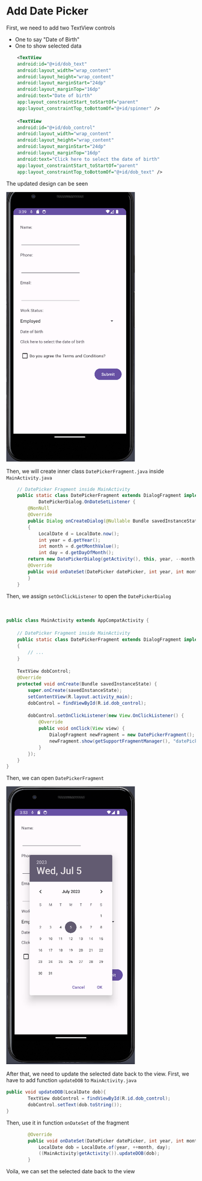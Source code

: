 # Add Date Picker

First, we need to add two TextView controls
- One to say "Date of Birth"
- One to show selected data 

```xml
    <TextView
    android:id="@+id/dob_text"
    android:layout_width="wrap_content"
    android:layout_height="wrap_content"
    android:layout_marginStart="24dp"
    android:layout_marginTop="16dp"
    android:text="Date of birth"
    app:layout_constraintStart_toStartOf="parent"
    app:layout_constraintTop_toBottomOf="@+id/spinner" />

    <TextView
    android:id="@+id/dob_control"
    android:layout_width="wrap_content"
    android:layout_height="wrap_content"
    android:layout_marginStart="24dp"
    android:layout_marginTop="16dp"
    android:text="Click here to select the date of birth"
    app:layout_constraintStart_toStartOf="parent"
    app:layout_constraintTop_toBottomOf="@+id/dob_text" />

```

The updated design can be seen

![img_2.png](img_2.png)

Then, we will create inner class `DatePickerFragment.java` inside `MainActivity.java`

```java
    // DatePicker Fragment inside MainActivity
    public static class DatePickerFragment extends DialogFragment implements
            DatePickerDialog.OnDateSetListener {
        @NonNull
        @Override
        public Dialog onCreateDialog(@Nullable Bundle savedInstanceState)
        {
            LocalDate d = LocalDate.now();
            int year = d.getYear();
            int month = d.getMonthValue();
            int day = d.getDayOfMonth();
        return new DatePickerDialog(getActivity(), this, year, --month, day);}
        @Override
        public void onDateSet(DatePicker datePicker, int year, int month, int day){
        }
    }
```

Then, we assign `setOnClickListener` to open the `DatePickerDialog`

```java


public class MainActivity extends AppCompatActivity {

    // DatePicker Fragment inside MainActivity
    public static class DatePickerFragment extends DialogFragment implements
    {
        // ...
    }

    TextView dobControl;
    @Override
    protected void onCreate(Bundle savedInstanceState) {
        super.onCreate(savedInstanceState);
        setContentView(R.layout.activity_main);
        dobControl = findViewById(R.id.dob_control);

        dobControl.setOnClickListener(new View.OnClickListener() {
            @Override
            public void onClick(View view) {
                DialogFragment newFragment = new DatePickerFragment();
                newFragment.show(getSupportFragmentManager(), "datePicker");
            }
        });
    }
}
```
Then, we can open `DatePickerFragment`

![img_3.png](img_3.png)

After that, we need to update the selected date back to the view. First, we have to add function `updateDOB` to `MainActivity.java`
```java
public void updateDOB(LocalDate dob){
        TextView dobControl = findViewById(R.id.dob_control);
        dobControl.setText(dob.toString());
}
```

Then, use it in function `onDateSet` of the fragment
```java
        @Override
        public void onDateSet(DatePicker datePicker, int year, int month, int day){
            LocalDate dob = LocalDate.of(year, ++month, day);
            ((MainActivity)getActivity()).updateDOB(dob);
        }
```

Voila, we can set the selected date back to the view


